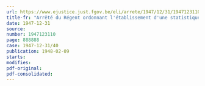 ```yaml
---
url: https://www.ejustice.just.fgov.be/eli/arrete/1947/12/31/1947123110/justel
title-fr: "Arrêté du Régent ordonnant l'établissement d'une statistique des personnes exerçant un emploi ou une fonction rémunérée à charge d'un budget public"
date: 1947-12-31
source:
number: 1947123110
page: 888888
case: 1947-12-31/40
publication: 1948-02-09
starts:
modifies:
pdf-original:
pdf-consolidated:
---
```


